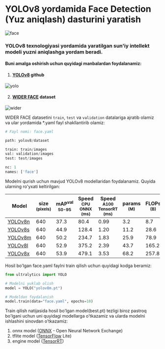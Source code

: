 # YOLOv8 yordamida Face Detection (Yuz aniqlash) dasturini yaratish
![face](https://i.pinimg.com/originals/2b/db/ee/2bdbeec2feb61c059e86b4868a970879.jpg)

### YOLOv8 texnologiyasi yordamida yaratilgan sun'iy intellekt modeli yuzni aniqlashga yordam beradi.
#### Buni amalga oshirish uchun quyidagi manbalardan foydalanamiz:

1. #### [YOLOv8](https://github.com/ultralytics/ultralytics) github
![yolo](https://cdn-images-1.medium.com/v2/resize:fill:1600:480/gravity:fp:0.5:0.4/1*9gavyPR_Z0NHBm8mu6Z5dA.png)

2. #### [WIDER FACE](http://shuoyang1213.me/WIDERFACE/) dataset
![wider](https://machinelearningmastery.ru/img/0-507943-363418.jpeg)

WIDER FACE datasetini ```train```, ```test``` va ```validation``` datalariga ajratib olamiz va ular yordamida *.yaml fayl shakllantirib olamiz:

```python
# Fayl nomi: face.yaml

path: yolov8/dataset

train: train/images
val: validation/images
test: test/images

nc: 1
names: ['face']
```
Modelni qurish uchun mavjud YOLOv8 modellaridan foydalanamiz. Quyida ularning ro'yxati keltirilgan:

| Model                                                                                | size<br><sup>(pixels) | mAP<sup>val<br>50-95 | Speed<br><sup>CPU ONNX<br>(ms) | Speed<br><sup>A100 TensorRT<br>(ms) | params<br><sup>(M) | FLOPs<br><sup>(B) |
| ------------------------------------------------------------------------------------ | --------------------- | -------------------- | ------------------------------ | ----------------------------------- | ------------------ | ----------------- |
| [YOLOv8n](https://github.com/ultralytics/assets/releases/download/v0.0.0/yolov8n.pt) | 640                   | 37.3                 | 80.4                           | 0.99                                | 3.2                | 8.7               |
| [YOLOv8s](https://github.com/ultralytics/assets/releases/download/v0.0.0/yolov8s.pt) | 640                   | 44.9                 | 128.4                          | 1.20                                | 11.2               | 28.6              |
| [YOLOv8m](https://github.com/ultralytics/assets/releases/download/v0.0.0/yolov8m.pt) | 640                   | 50.2                 | 234.7                          | 1.83                                | 25.9               | 78.9              |
| [YOLOv8l](https://github.com/ultralytics/assets/releases/download/v0.0.0/yolov8l.pt) | 640                   | 52.9                 | 375.2                          | 2.39                                | 43.7               | 165.2             |
| [YOLOv8x](https://github.com/ultralytics/assets/releases/download/v0.0.0/yolov8x.pt) | 640                   | 53.9                 | 479.1                          | 3.53                                | 68.2               | 257.8             |
 
Hosil bo'lgan face.yaml faylni train qilish uchun quyidagi kodga beramiz:
```python
from ultralytics import YOLO

# Modelni yuklab olish
model = YOLO("yolov8m.pt")

# Modeldan foydalanish
model.train(data="face.yaml", epochs=10)
```

Train qilish natijasida hosil bo'lgan model(best.pt) tezligi biroz pastroq bo'lgani uchun uni quyidagi modellarga o'tkazamiz va ularda modelni ishlashini sinovdan o'tkazamiz:

1. onnx model ([ONNX](https://onnx.ai/) - Open Neural Network Exchange)
2. tflite model ([TensorFlow](https://www.tensorflow.org/lite/guide?hl=ru) Lite) 
3. engine model ([TensorRT](https://developer.nvidia.com/tensorrt))

